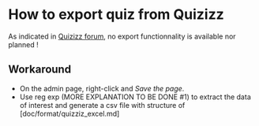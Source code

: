 # How to export quiz from Quizizz

As indicated in [Quizizz forum](https://feedback.quizizz.com/posts/423/ability-to-export-the-questions-to-a-spreadsheet-or-file), no export functionnality is available nor planned !

## Workaround

- On the admin page, right-click and _Save the page_.
- Use reg exp (MORE EXPLANATION TO BE DONE #1) to extract the data of interest and generate a csv file with structure of [doc/format/quizziz_excel.md]
